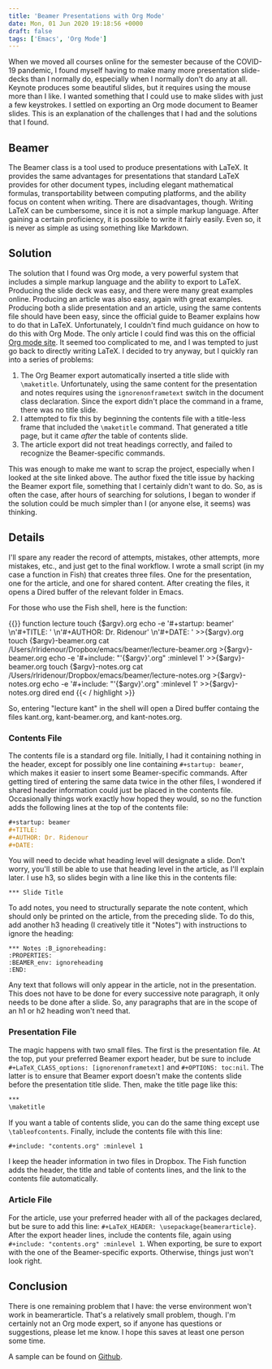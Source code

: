 ```yaml
---
title: 'Beamer Presentations with Org Mode'
date: Mon, 01 Jun 2020 19:18:56 +0000
draft: false
tags: ['Emacs', 'Org Mode']
---
```




When we moved all courses online for the semester because of the COVID-19 pandemic, I found myself having to make many more presentation slide-decks than I normally do, especially when I normally don't do any at all. Keynote produces some beautiful slides, but it requires using the mouse more than I like. I wanted something that I could use to make slides with just a few keystrokes. I settled on exporting an Org mode document to Beamer slides. This is an explanation of the challenges that I had and the solutions that I found.

Beamer
------

The Beamer class is a tool used to produce presentations with LaTeX. It provides the same advantages for presentations that standard LaTeX provides for other document types, including elegant mathematical formulas, transportability between computing platforms, and the ability focus on content when writing. There are disadvantages, though. Writing LaTeX can be cumbersome, since it is not a simple markup language. After gaining a certain proficiency, it is possible to write it fairly easily. Even so, it is never as simple as using something like Markdown.

Solution
--------

The solution that I found was Org mode, a very powerful system that includes a simple markup language and the ability to export to LaTeX. Producing the slide deck was easy, and there were many great examples online. Producing an article was also easy, again with great examples. Producing both a slide presentation and an article, using the same contents file should have been easy, since the official guide to Beamer explains how to do that in LaTeX. Unfortunately, I couldn't find much guidance on how to do this with Org Mode. The only article I could find was this on the official [Org mode site](https://orgmode.org/worg/exporters/beamer/beamer-dual-format.html). It seemed too complicated to me, and I was tempted to just go back to directly writing LaTeX. I decided to try anyway, but I quickly ran into a series of problems:

1.  The Org Beamer export automatically inserted a title slide with `\maketitle`. Unfortunately, using the same content for the presentation and notes requires using the `ignorenonframetext` switch in the document class declaration. Since the export didn't place the command in a frame, there was no title slide.
2.  I attempted to fix this by beginning the contents file with a title-less frame that included the `\maketitle` command. That generated a title page, but it came _after_ the table of contents slide.
3.  The article export did not treat headings correctly, and failed to recognize the Beamer-specific commands.

This was enough to make me want to scrap the project, especially when I looked at the site linked above. The author fixed the title issue by hacking the Beamer export file, something that I certainly didn't want to do. So, as is often the case, after hours of searching for solutions, I began to wonder if the solution could be much simpler than I (or anyone else, it seems) was thinking.

Details
-------

I'll spare any reader the record of attempts, mistakes, other attempts, more mistakes, etc., and just get to the final workflow. I wrote a small script (in my case a function in Fish) that creates three files. One for the presentation, one for the article, and one for shared content. After creating the files, it opens a Dired buffer of the relevant folder in Emacs.

For those who use the Fish shell, here is the function:

{{<highlight fish>}}
function lecture
    touch {$argv}.org
    echo -e '#+startup: beamer' \n'#+TITLE: ' \n'#+AUTHOR: Dr. Ridenour' \n'#+DATE: ' >>{$argv}.org
    touch {$argv}-beamer.org
    cat /Users/rlridenour/Dropbox/emacs/beamer/lecture-beamer.org >{$argv}-beamer.org
    echo -e '#+include: "'{$argv}'.org" :minlevel 1' >>{$argv}-beamer.org
    touch {$argv}-notes.org
    cat /Users/rlridenour/Dropbox/emacs/beamer/lecture-notes.org >{$argv}-notes.org
    echo -e '#+include: "'{$argv}'.org" :minlevel 1' >>{$argv}-notes.org
    dired
end 
{{< / highlight >}}

So, entering "lecture kant" in the shell will open a Dired buffer containg the files kant.org, kant-beamer.org, and kant-notes.org.

### Contents File

The contents file is a standard org file. Initially, I had it containing nothing in the header, except for possibly one line containing `#+startup: beamer`, which makes it easier to insert some Beamer-specific commands. After getting tired of entering the same data twice in the other files, I wondered if shared header information could just be placed in the contents file. Occasionally things work exactly how hoped they would, so no the function adds the following lines at the top of the contents file:

```org
#+startup: beamer
#+TITLE:
#+AUTHOR: Dr. Ridenour
#+DATE: 
```

You will need to decide what heading level will designate a slide. Don't worry, you'll still be able to use that heading level in the article, as I'll explain later. I use h3, so slides begin with a line like this in the contents file:

`*** Slide Title`

To add notes, you need to structurally separate the note content, which should only be printed on the article, from the preceding slide. To do this, add another h3 heading (I creatively title it "Notes") with instructions to ignore the heading:

```
*** Notes :B_ignoreheading:
:PROPERTIES:
:BEAMER_env: ignoreheading
:END: 
```

Any text that follows will only appear in the article, not in the presentation. This does not have to be done for every successive note paragraph, it only needs to be done after a slide. So, any paragraphs that are in the scope of an h1 or h2 heading won't need that.

### Presentation File

The magic happens with two small files. The first is the presentation file. At the top, put your preferred Beamer export header, but be sure to include `#+LaTeX_CLASS_options: [ignorenonframetext]` and `#+OPTIONS: toc:nil`. The latter is to ensure that Beamer export doesn't make the contents slide before the presentation title slide. Then, make the title page like this:

```org
***
\maketitle 
```

If you want a table of contents slide, you can do the same thing except use `\tableofcontents`. Finally, include the contents file with this line:

```org
#+include: "contents.org" :minlevel 1 
```

I keep the header information in two files in Dropbox. The Fish function adds the header, the title and table of contents lines, and the link to the contents file automatically.

### Article File

For the article, use your preferred header with all of the packages declared, but be sure to add this line: `#+LaTeX_HEADER: \usepackage{beamerarticle}`. After the export header lines, include the contents file, again using `#+include: "contents.org" :minlevel 1`. When exporting, be sure to export with the one of the Beamer-specific exports. Otherwise, things just won't look right.

Conclusion
----------

There is one remaining problem that I have: the verse environment won't work in beamerarticle. That's a relatively small problem, though. I'm certainly not an Org mode expert, so if anyone has questions or suggestions, please let me know. I hope this saves at least one person some time.

A sample can be found on [Github](https://github.com/rlridenour/beamer-sample).

